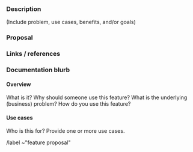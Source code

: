 ### Description

(Include problem, use cases, benefits, and/or goals)

### Proposal

### Links / references

### Documentation blurb

#### Overview

What is it?
Why should someone use this feature?
What is the underlying (business) problem?
How do you use this feature?

#### Use cases

Who is this for? Provide one or more use cases.


/label ~"feature proposal"